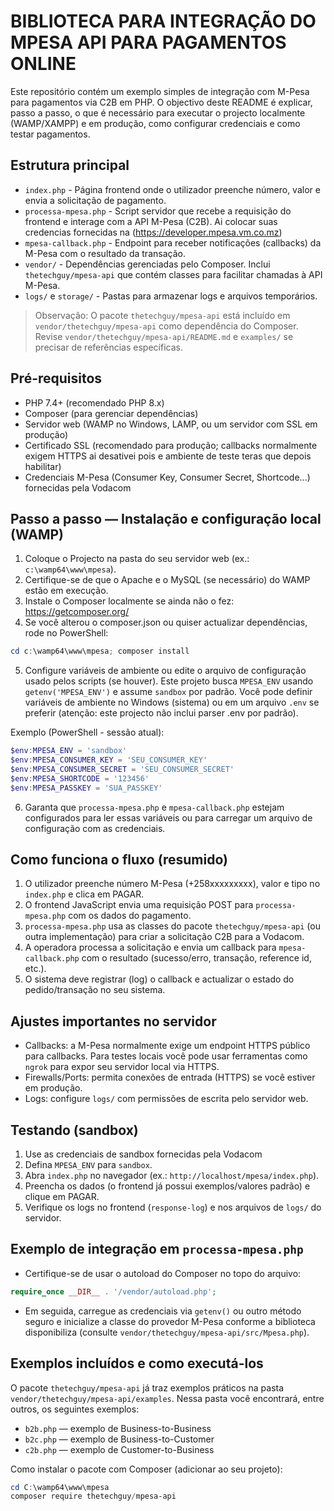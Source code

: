 # BIBLIOTECA PARA INTEGRAÇÃO DO MPESA API PARA PAGAMENTOS ONLINE

Este repositório contém um exemplo simples de integração com M-Pesa para pagamentos via C2B em PHP. O objectivo deste README é explicar, passo a passo, o que é necessário para executar o projecto localmente (WAMP/XAMPP) e em produção, como configurar credenciais e como testar pagamentos.

## Estrutura principal

- `index.php` - Página frontend onde o utilizador preenche número, valor e envia a solicitação de pagamento.
- `processa-mpesa.php` - Script servidor que recebe a requisição do frontend e interage com a API M-Pesa (C2B). Ai colocar suas credencias fornecidas na (https://developer.mpesa.vm.co.mz)
- `mpesa-callback.php` - Endpoint para receber notificações (callbacks) da M-Pesa com o resultado da transação.
- `vendor/` - Dependências gerenciadas pelo Composer. Inclui `thetechguy/mpesa-api` que contém classes para facilitar chamadas à API M-Pesa.
- `logs/` e `storage/` - Pastas para armazenar logs e arquivos temporários.

> Observação: O pacote `thetechguy/mpesa-api` está incluído em `vendor/thetechguy/mpesa-api` como dependência do Composer. Revise `vendor/thetechguy/mpesa-api/README.md` e `examples/` se precisar de referências específicas.

## Pré-requisitos

- PHP 7.4+ (recomendado PHP 8.x)
- Composer (para gerenciar dependências)
- Servidor web (WAMP no Windows, LAMP, ou um servidor com SSL em produção)
- Certificado SSL (recomendado para produção; callbacks normalmente exigem HTTPS ai desativei pois e ambiente de teste teras que depois habilitar)
- Credenciais M-Pesa (Consumer Key, Consumer Secret, Shortcode...) fornecidas pela Vodacom

## Passo a passo — Instalação e configuração local (WAMP)

1. Coloque o Projecto na pasta do seu servidor web (ex.: `c:\wamp64\www\mpesa`).
2. Certifique-se de que o Apache e o MySQL (se necessário) do WAMP estão em execução.
3. Instale o Composer localmente se ainda não o fez: https://getcomposer.org/
4. Se você alterou o composer.json ou quiser actualizar dependências, rode no PowerShell:

```powershell
cd c:\wamp64\www\mpesa; composer install
```

5. Configure variáveis de ambiente ou edite o arquivo de configuração usado pelos scripts (se houver). Este projeto busca `MPESA_ENV` usando `getenv('MPESA_ENV')` e assume `sandbox` por padrão. Você pode definir variáveis de ambiente no Windows (sistema) ou em um arquivo `.env` se preferir (atenção: este projecto não inclui parser .env por padrão).

Exemplo (PowerShell - sessão atual):

```powershell
$env:MPESA_ENV = 'sandbox'
$env:MPESA_CONSUMER_KEY = 'SEU_CONSUMER_KEY'
$env:MPESA_CONSUMER_SECRET = 'SEU_CONSUMER_SECRET'
$env:MPESA_SHORTCODE = '123456'
$env:MPESA_PASSKEY = 'SUA_PASSKEY'
```

6. Garanta que `processa-mpesa.php` e `mpesa-callback.php` estejam configurados para ler essas variáveis ou para carregar um arquivo de configuração com as credenciais.

## Como funciona o fluxo (resumido)

1. O utilizador preenche número M-Pesa (+258xxxxxxxxx), valor e tipo no `index.php` e clica em PAGAR.
2. O frontend JavaScript envia uma requisição POST para `processa-mpesa.php` com os dados do pagamento.
3. `processa-mpesa.php` usa as classes do pacote `thetechguy/mpesa-api` (ou outra implementação) para criar a solicitação  C2B para a Vodacom.
4. A operadora processa a solicitação e envia um callback para `mpesa-callback.php` com o resultado (sucesso/erro, transação, reference id, etc.).
5. O sistema deve registrar (log) o callback e actualizar o estado do pedido/transação no seu sistema.

## Ajustes importantes no servidor

- Callbacks: a M-Pesa normalmente exige um endpoint HTTPS público para callbacks. Para testes locais você pode usar ferramentas como `ngrok` para expor seu servidor local via HTTPS.
- Firewalls/Ports: permita conexões de entrada (HTTPS) se você estiver em produção.
- Logs: configure `logs/` com permissões de escrita pelo servidor web.

## Testando (sandbox)

1. Use as credenciais de sandbox fornecidas pela Vodacom
2. Defina `MPESA_ENV` para `sandbox`.
3. Abra `index.php` no navegador (ex.: `http://localhost/mpesa/index.php`).
4. Preencha os dados (o frontend já possui exemplos/valores padrão) e clique em PAGAR.
5. Verifique os logs no frontend (`response-log`) e nos arquivos de `logs/` do servidor.

## Exemplo de integração em `processa-mpesa.php`

- Certifique-se de usar o autoload do Composer no topo do arquivo:

```php
require_once __DIR__ . '/vendor/autoload.php';
```

- Em seguida, carregue as credenciais via `getenv()` ou outro método seguro e inicialize a classe do provedor M-Pesa conforme a biblioteca disponibiliza (consulte `vendor/thetechguy/mpesa-api/src/Mpesa.php`).


## Exemplos incluídos e como executá-los

O pacote `thetechguy/mpesa-api` já traz exemplos práticos na pasta `vendor/thetechguy/mpesa-api/examples`. Nessa pasta você encontrará, entre outros, os seguintes exemplos:

- `b2b.php` — exemplo de Business-to-Business
- `b2c.php` — exemplo de Business-to-Customer
- `c2b.php` — exemplo de Customer-to-Business 

Como instalar o pacote com Composer (adicionar ao seu projeto):

```powershell
cd C:\wamp64\www\mpesa
composer require thetechguy/mpesa-api
```
